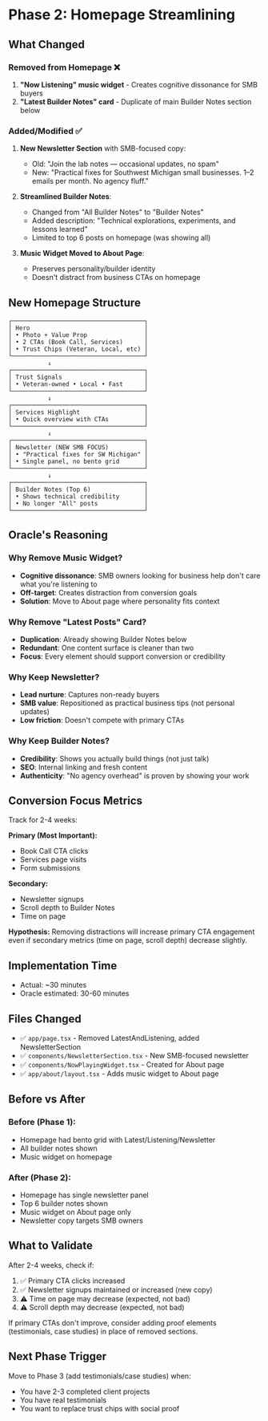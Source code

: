 # Phase 2: Homepage Streamlining

## What Changed

### Removed from Homepage ❌
1. **"Now Listening" music widget** - Creates cognitive dissonance for SMB buyers
2. **"Latest Builder Notes" card** - Duplicate of main Builder Notes section below

### Added/Modified ✅
1. **New Newsletter Section** with SMB-focused copy:
   - Old: "Join the lab notes — occasional updates, no spam"
   - New: "Practical fixes for Southwest Michigan small businesses. 1–2 emails per month. No agency fluff."
   
2. **Streamlined Builder Notes**:
   - Changed from "All Builder Notes" to "Builder Notes"
   - Added description: "Technical explorations, experiments, and lessons learned"
   - Limited to top 6 posts on homepage (was showing all)

3. **Music Widget Moved to About Page**:
   - Preserves personality/builder identity
   - Doesn't distract from business CTAs on homepage

## New Homepage Structure

```
┌─────────────────────────────────────┐
│ Hero                                │
│ • Photo + Value Prop                │
│ • 2 CTAs (Book Call, Services)      │
│ • Trust Chips (Veteran, Local, etc) │
└─────────────────────────────────────┘
           ↓
┌─────────────────────────────────────┐
│ Trust Signals                       │
│ • Veteran-owned • Local • Fast      │
└─────────────────────────────────────┘
           ↓
┌─────────────────────────────────────┐
│ Services Highlight                  │
│ • Quick overview with CTAs          │
└─────────────────────────────────────┘
           ↓
┌─────────────────────────────────────┐
│ Newsletter (NEW SMB FOCUS)          │
│ • "Practical fixes for SW Michigan" │
│ • Single panel, no bento grid       │
└─────────────────────────────────────┘
           ↓
┌─────────────────────────────────────┐
│ Builder Notes (Top 6)               │
│ • Shows technical credibility       │
│ • No longer "All" posts             │
└─────────────────────────────────────┘
```

## Oracle's Reasoning

### Why Remove Music Widget?
- **Cognitive dissonance**: SMB owners looking for business help don't care what you're listening to
- **Off-target**: Creates distraction from conversion goals
- **Solution**: Move to About page where personality fits context

### Why Remove "Latest Posts" Card?
- **Duplication**: Already showing Builder Notes below
- **Redundant**: One content surface is cleaner than two
- **Focus**: Every element should support conversion or credibility

### Why Keep Newsletter?
- **Lead nurture**: Captures non-ready buyers
- **SMB value**: Repositioned as practical business tips (not personal updates)
- **Low friction**: Doesn't compete with primary CTAs

### Why Keep Builder Notes?
- **Credibility**: Shows you actually build things (not just talk)
- **SEO**: Internal linking and fresh content
- **Authenticity**: "No agency overhead" is proven by showing your work

## Conversion Focus Metrics

Track for 2-4 weeks:

**Primary (Most Important):**
- Book Call CTA clicks
- Services page visits
- Form submissions

**Secondary:**
- Newsletter signups
- Scroll depth to Builder Notes
- Time on page

**Hypothesis:**
Removing distractions will increase primary CTA engagement even if secondary metrics (time on page, scroll depth) decrease slightly.

## Implementation Time
- Actual: ~30 minutes
- Oracle estimated: 30-60 minutes

## Files Changed
- ✅ `app/page.tsx` - Removed LatestAndListening, added NewsletterSection
- ✅ `components/NewsletterSection.tsx` - New SMB-focused newsletter
- ✅ `components/NowPlayingWidget.tsx` - Created for About page
- ✅ `app/about/layout.tsx` - Adds music widget to About page

## Before vs After

### Before (Phase 1):
- Homepage had bento grid with Latest/Listening/Newsletter
- All builder notes shown
- Music widget on homepage

### After (Phase 2):
- Homepage has single newsletter panel
- Top 6 builder notes shown
- Music widget on About page only
- Newsletter copy targets SMB owners

## What to Validate

After 2-4 weeks, check if:
1. ✅ Primary CTA clicks increased
2. ✅ Newsletter signups maintained or increased (new copy)
3. ⚠️ Time on page may decrease (expected, not bad)
4. ⚠️ Scroll depth may decrease (expected, not bad)

If primary CTAs don't improve, consider adding proof elements (testimonials, case studies) in place of removed sections.

## Next Phase Trigger

Move to Phase 3 (add testimonials/case studies) when:
- You have 2-3 completed client projects
- You have real testimonials
- You want to replace trust chips with social proof
